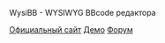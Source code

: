 WysiBB - WYSIWYG BBcode редактора

[Официальный сайт](http://www.wysibb.com)
[Демо](http://www.wysibb.com/demo/)
[Форум](http://www.wysibb.com/forum/)